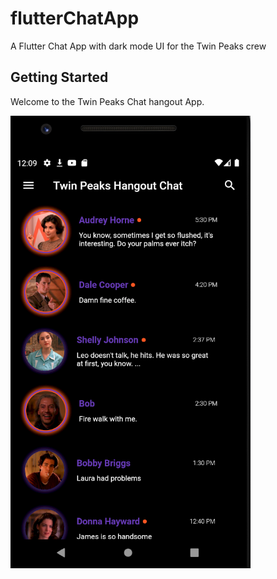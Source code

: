 # flutterChatApp

A Flutter Chat App with dark mode UI for the Twin Peaks crew

## Getting Started

Welcome to the Twin Peaks Chat hangout App.

![Main Screen](assets/images/twinpeaks.png)

